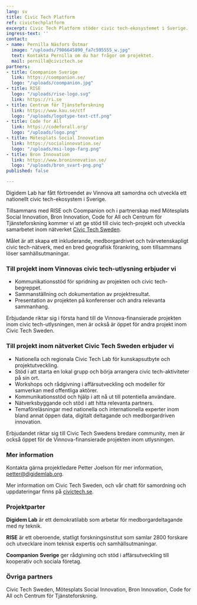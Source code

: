 ```yaml
---
lang: sv
title: Civic Tech Platform
ref: civictechplatform
excerpt: Civic Tech Platform stöder civic tech-ekosystemet i Sverige.
ingress-text: ''
contact:
- name: Pernilla Näsfors Östmar
  image: "/uploads/7986645890_fa7c595555_w.jpg"
  text: Kontakta Pernilla om du har frågor om projektet.
  mail: pernilla@civictech.se
partners:
- title: Coompanion Sverige
  link: https://coompanion.se/
  logo: "/uploads/coompanion.jpg"
- title: RISE
  logo: "/uploads/rise-logo.svg"
  link: https://ri.se
- title: Centrum för Tjänsteforskning
  link: https://www.kau.se/ctf
  logo: "/uploads/logotype-text-ctf.png"
- title: Code for All
  link: https://codeforall.org/
  logo: "/uploads/logo.png"
- title: Mötesplats Social Innovation
  link: https://socialinnovation.se/
  logo: "/uploads/msi-logo-farg.png"
- title: Bron Innovation
  link: https://www.broninnovation.se/
  logo: "/uploads/bron_svart-png.png"
published: false

---
```

Digidem Lab har fått förtroendet av Vinnova att samordna och utveckla ett nationellt civic tech-ekosystem i Sverige.

Tillsammans med RISE och Coompanion och i partnerskap med Mötesplats Social Innovation, Bron Innovation, Code for All och Centrum för Tjänsteforskning kommer vi att ge stöd till civic tech-projekt och utveckla samarbetet inom nätverket [Civic Tech Sweden](https://civictech.se).

Målet är att skapa ett inkluderande, medborgardrivet och tvärvetenskapligt civic tech-nätverk, med en bred geografisk förankring, som tillsammans löser samhällsutmaningar.

### Till projekt inom Vinnovas civic tech-utlysning erbjuder vi

* Kommunikationsstöd för spridning av projekten och civic tech-begreppet.
* Sammanställning och dokumentation av projektresultat.
* Presentation av projekten på konferenser och andra relevanta sammanhang.

Erbjudande riktar sig i första hand till de Vinnova-finansierade projekten inom civic tech-utlysningen, men är också är öppet för andra projekt inom Civic Tech Sweden.

### Till projekt inom nätverket Civic Tech Sweden erbjuder vi

* Nationella och regionala Civic Tech Lab för kunskapsutbyte och projektutveckling.
* Stöd i att starta en lokal grupp och börja arrangera civic tech-aktiviteter på sin ort.
* Workshops och rådgivning i affärsutveckling och modeller för samverkan med offentliga aktörer.
* Kommunikationsstöd och hjälp i att nå ut till potentiella användare.
* Nätverksbyggande och stöd i att hitta relevanta partners.
* Temaföreläsningar med nationella och internationella experter inom bland annat öppen data, digitalt deltagande och medborgardriven innovation.

Erbjudandet riktar sig till Civic Tech Swedens bredare community, men är också öppet för de Vinnova-finansierade projekten inom utlysningen.

### Mer information

Kontakta gärna projektledare Petter Joelson för mer information, [petter@digidemlab.org](mailto:petter@digidemlab.org).

Mer information om Civic Tech Sweden, och vår chatt för samordning och uppdateringar finns på [civictech.se](https://civictech.se).

### Projektparter

**Digidem Lab** är ett demokratilabb som arbetar för medborgardeltagande med ny teknik.

**RISE** är ett oberoende, statligt forskningsinstitut som samlar 2800 forskare och utvecklare inom teknisk expertis och samhällsutmaningar.

**Coompanion** **Sverige** ger rådgivning och stöd i affärsutveckling till kooperativ och sociala företag.

### Övriga partners

Civic Tech Sweden, Mötesplats Social Innovation, Bron Innovation, Code for All och Centrum för Tjänsteforskning.